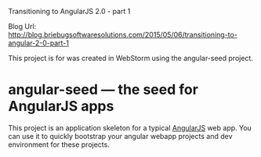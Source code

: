 
Transitioning to AngularJS 2.0 - part 1

Blog Url: http://blog.briebugsoftwaresolutions.com/2015/05/06/transitioning-to-angular-2-0-part-1

This project is for  was created in WebStorm using the angular-seed project.

# angular-seed — the seed for AngularJS apps

This project is an application skeleton for a typical [AngularJS](http://angularjs.org/) web app.
You can use it to quickly bootstrap your angular webapp projects and dev environment for these
projects.
